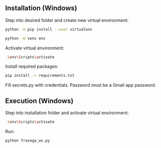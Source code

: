 ## Installation (Windows)

Step into desired folder and create new virtual environment:
```bash
python -m pip install --user virtualenv
```
```bash
python -m venv env
```
Activate virtual environment:
```bash
.\env\Scripts\activate
```
Install required packages:
```bash
pip install -r requirements.txt
```
Fill secrets.py with credentials. Password must be a Gmail app password.

## Execution (Windows)
Step into installation folder and activate virtual environment:
```bash
.\env\Scripts\activate
```
Run:
```bash
python fravega_ws.py
```